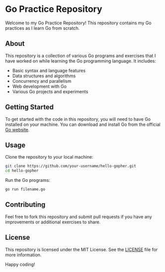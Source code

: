 # Go Practice Repository

Welcome to my Go Practice Repository! This repository contains my Go practices as I learn Go from scratch.

## About

This repository is a collection of various Go programs and exercises that I have worked on while learning the Go programming language. It includes:

- Basic syntax and language features
- Data structures and algorithms
- Concurrency and parallelism
- Web development with Go
- Various Go projects and experiments

## Getting Started

To get started with the code in this repository, you will need to have Go installed on your machine. You can download and install Go from the official [Go website](https://golang.org/dl/).

## Usage

Clone the repository to your local machine:

```sh
git clone https://github.com/your-username/hello-gopher.git
cd hello-gopher
```

Run the Go programs:

```sh
go run filename.go
```

## Contributing

Feel free to fork this repository and submit pull requests if you have any improvements or additional exercises to share.

## License

This repository is licensed under the MIT License. See the [LICENSE](LICENSE) file for more information.

Happy coding!

